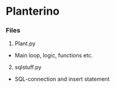 # Planterino

### Files
1. Plant.py
  * Main loop, logic, functions etc.
2. sqlstuff.py
  * SQL-connection and insert statement
